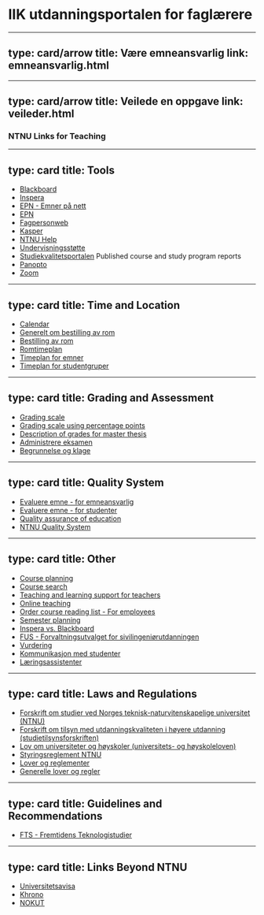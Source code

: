 # IIK utdanningsportalen for faglærere


---
type: card/arrow
title: Være emneansvarlig
link: emneansvarlig.html
---

---
type: card/arrow
title: Veilede en oppgave
link: veileder.html
---


### NTNU Links for Teaching


---
type: card
title: Tools
---
* [Blackboard](https://innsida.ntnu.no/blackboard)
* [Inspera](https://ntnu.inspera.no/admin)
* [EPN - Emner på nett](https://fsweb.no/epn/velgInstitusjon.jsf?inst=ntnu)
* [EPN](https://i.ntnu.no/wiki/-/wiki/Norsk/Emneplanlegging+på+nett)
* [Fagpersonweb](https://fsweb.no/fagpersonweb/login.jsf?inst=fsntnu)
* [Kasper](https://studntnu.sharepoint.com/sites/studieplanlegging)
* [NTNU Help](https://innsida.ntnu.no/ntnuhjelp)
* [Undervisningsstøtte](https://innsida.ntnu.no/en/undervisningsstotte)
* [Studiekvalitetsportalen](https://innsida.ntnu.no/studiekvalitetsportalen/) Published course and study program reports
* [Panopto](https://ntnu.cloud.panopto.eu/)
* [Zoom](https://ntnu.zoom.us)


---
type: card
title: Time and Location
---
* [Calendar](https://i.ntnu.no/en/studiekalender)
* [Generelt om bestilling av rom](https://i.ntnu.no/romreservasjon)
* [Bestilling av rom](https://tp.uio.no/ntnu/rombestilling/?)
* [Romtimeplan](https://tp.uio.no/ntnu/timeplan/?type=room)
* [Timeplan for emner](https://tp.uio.no/ntnu/timeplan/emner.php)
* [Timeplan for studentgruper](https://tp.uio.no/ntnu/timeplan/student.php)


---
type: card
title: Grading and Assessment
---
* [Grading scale](https://i.ntnu.no/wiki/-/wiki/English/Grading+scale)
* [Grading scale using percentage points](https://i.ntnu.no/wiki/-/wiki/English/Grading+scale+using+percentage+points)
* [Description of grades for master thesis](https://i.ntnu.no/wiki/-/wiki/English/Description+of+grades+for+master+thesis)
* [Administrere eksamen](https://i.ntnu.no/administrere-eksamen)
* [Begrunnelse og klage](https://i.ntnu.no/wiki/-/wiki/Norsk/Begrunnelse+og+klage)


---
type: card
title: Quality System
---
* [Evaluere emne - for emneansvarlig](https://i.ntnu.no/utdanningskvalitet/emner)
* [Evaluere emne - for studenter](https://i.ntnu.no/emne-evaluere)
* [Quality assurance of education](https://i.ntnu.no/en/utdanningskvalitet)
* [NTNU Quality System](https://innsida.ntnu.no/wiki/-/wiki/Norsk/Kvalitetssystem+for+utdanning)


---
type: card
title: Other
---
* [Course planning](https://i.ntnu.no/emneansvarlig)
* [Course search](https://www.ntnu.no/studier/emner)
* [Teaching and learning support for teachers](https://i.ntnu.no/undervisningsstotte)
* [Online teaching](https://i.ntnu.no/nettbasert-undervisning)
* [Order course reading list - For employees](https://i.ntnu.no/pensumforberedelse)
* [Semester planning](https://i.ntnu.no/planlegge-semesteret)
* [Inspera vs. Blackboard](https://i.ntnu.no/wiki/-/wiki/Norsk/Karaktergivende+vurderinger+i+eksamens-+vs+e-læringssystem)
* [FUS - Forvaltningsutvalget for sivilingeniørutdanningen](https://i.ntnu.no/wiki/-/wiki/Norsk/Forvaltningsutvalget+for+sivilingeni%C3%B8rutdanningen+-+FUS)
* [Vurdering](vurdering.html)
* [Kommunikasjon med studenter](kommunikasjon.html)
* [Læringsassistenter](læringsassistenter.html)


---
type: card
title: Laws and Regulations
---
* [Forskrift om studier ved Norges teknisk-naturvitenskapelige universitet (NTNU)](https://lovdata.no/dokument/SF/forskrift/2015-12-08-1449)
* [Forskrift om tilsyn med utdanningskvaliteten i høyere utdanning (studietilsynsforskriften)](https://lovdata.no/dokument/SF/forskrift/2017-02-07-137)
* [Lov om universiteter og høyskoler (universitets- og høyskoleloven)](https://lovdata.no/dokument/NL/lov/2005-04-01-15?q=universitets)
* [Styringsreglement NTNU](https://innsida.ntnu.no/wiki/-/wiki/Norsk/Styringsreglement)
* [Lover og reglementer](https://innsida.ntnu.no/wiki/-/wiki/Norsk/lover+og+reglementer)
* [Generelle lover og regler](https://innsida.ntnu.no/wiki/-/wiki/Norsk/Generelle+lover+og+regler+-+studier)


---
type: card
title: Guidelines and Recommendations
---
* [FTS - Fremtidens Teknologistudier](https://www.ntnu.no/fremtidensteknologistudier)


---
type: card
title: Links Beyond NTNU
---
* [Universitetsavisa](http://www.universitetsavisa.no/)
* [Khrono](https://khrono.no)
* [NOKUT](https://www.nokut.no)